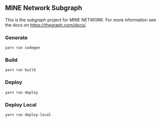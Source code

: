 ## MINE Network Subgraph

This is the subgraph project for MINE NETWORK. For more information see the docs on https://thegraph.com/docs/.

### Generate

```
yarn run codegen
```

### Build

```
yarn run build
```

### Deploy

```
yarn run deploy
```

### Deploy Local

```
yarn run deploy-local
```
